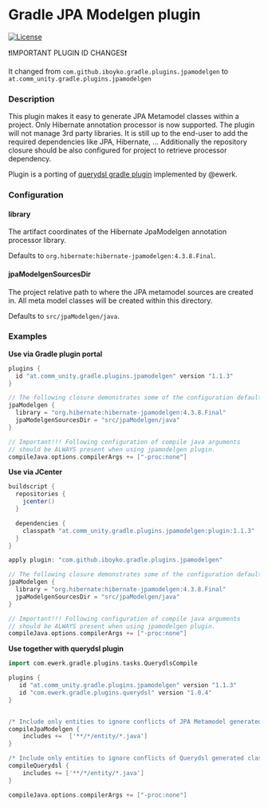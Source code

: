 # Gradle JPA Modelgen plugin

[![License](https://img.shields.io/badge/license-Apache%202-blue.svg)](#copyright-and-license)

:exclamation:IMPORTANT PLUGIN ID CHANGES:exclamation:

It changed from `com.github.iboyko.gradle.plugins.jpamodelgen` to `at.comm_unity.gradle.plugins.jpamodelgen`

### Description

This plugin makes it easy to generate JPA Metamodel classes within a project. 
Only Hibernate annotation processor is now supported. The plugin will not manage 3rd party libraries. 
It is still up to the end-user to add the required dependencies like JPA, Hibernate, ... 
Additionally the repository closure should be also configured for project to retrieve processor dependency.

Plugin is a porting of [querydsl gradle plugin](https://github.com/ewerk/gradle-plugins) implemented by @ewerk.

### Configuration

#### library
The artifact coordinates of the Hibernate JpaModelgen annotation processor library.

Defaults to `org.hibernate:hibernate-jpamodelgen:4.3.8.Final`.

#### jpaModelgenSourcesDir
The project relative path to where the JPA metamodel sources are created in. 
All meta model classes will be created within this directory.

Defaults to `src/jpaModelgen/java`.

### Examples

__Use via Gradle plugin portal__

```groovy
plugins {
  id "at.comm_unity.gradle.plugins.jpamodelgen" version "1.1.3"
}

// The following closure demonstrates some of the configuration defaults and is not necessary.
jpaModelgen {
  library = "org.hibernate:hibernate-jpamodelgen:4.3.8.Final"
  jpaModelgenSourcesDir = "src/jpaModelgen/java"
}

// Important!!! Following configuration of compile java arguments 
// should be ALWAYS present when using jpamodelgen plugin.
compileJava.options.compilerArgs += ["-proc:none"]
```

__Use via JCenter__

```groovy
buildscript {
  repositories {
    jcenter()
  }

  dependencies {
    classpath "at.comm_unity.gradle.plugins.jpamodelgen:plugin:1.1.3"
  }
}

apply plugin: "com.github.iboyko.gradle.plugins.jpamodelgen"

// The following closure demonstrates some of the configuration defaults and is not necessary
jpaModelgen {
  library = "org.hibernate:hibernate-jpamodelgen:4.3.8.Final"
  jpaModelgenSourcesDir = "src/jpaModelgen/java"
}

// Important!!! Following configuration of compile java arguments 
// should be ALWAYS present when using jpamodelgen plugin.
compileJava.options.compilerArgs += ["-proc:none"]
```

__Use together with querydsl plugin__

```groovy
import com.ewerk.gradle.plugins.tasks.QuerydlsCompile

plugins {
   id "at.comm_unity.gradle.plugins.jpamodelgen" version "1.1.3"
   id "com.ewerk.gradle.plugins.querydsl" version "1.0.4"
}


/* Include only entities to ignore conflicts of JPA Metamodel generated classes usage */
compileJpaModelgen {
    includes +=  ['**/*/entity/*.java']
}

/* Include only entities to ignore conflicts of Querydsl generated classes usage */
compileQuerydsl {
    includes += ['**/*/entity/*.java']
}

compileJava.options.compilerArgs += ["-proc:none"]

```

